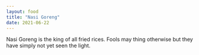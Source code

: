 ```yaml
---
layout: food
title: "Nasi Goreng"
date: 2021-06-22
---
```


Nasi Goreng is the king of all fried rices.  Fools may thing otherwise but they have simply not yet seen the light.
